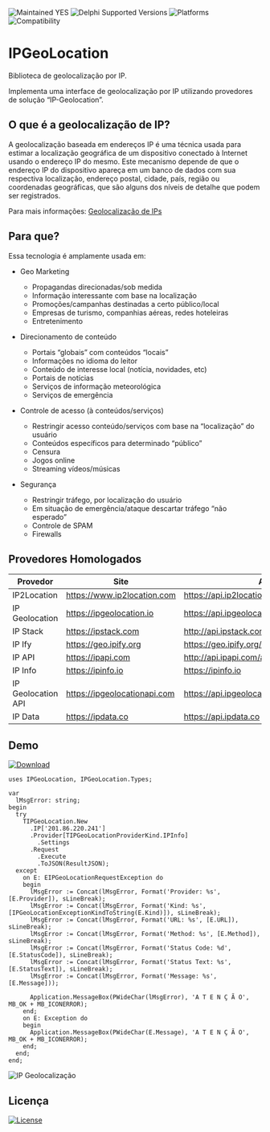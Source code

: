 ![Maintained YES](https://img.shields.io/badge/Maintained%3F-yes-green.svg)
![Delphi Supported Versions](https://img.shields.io/badge/Delphi%20Supported%20Versions-Tokyo%2010.2.3%20and%20ever-blue.svg)
![Platforms](https://img.shields.io/badge/Platforms-Win32%20and%20Win64-red.svg)
![Compatibility](https://img.shields.io/badge/Compatibility-VCL,%20Firemonkey,%20DataSnap%20-brightgreen.svg)

# IPGeoLocation

Biblioteca de geolocalização por IP.

Implementa uma interface de geolocalização por IP utilizando provedores de solução “IP-Geolocation”.

## O que é a geolocalização de IP?

A geolocalização baseada em endereços IP é uma técnica usada para estimar a localização geográfica de um dispositivo conectado à Internet usando o endereço IP do mesmo.  Este mecanismo depende de que o endereço IP do dispositivo apareça em um banco de dados com sua respectiva localização, endereço postal, cidade, país, região ou coordenadas geográficas, que são alguns dos níveis de detalhe que podem ser registrados.

Para mais informações: [Geolocalização de IPs](https://www.lacnic.net/3107/3/lacnic/geolocalizac%C3%A3o-de-ips)

## Para que?

Essa tecnologia é amplamente usada em:

* Geo Marketing
  * Propagandas direcionadas/sob medida
  * Informação interessante com base na localização
  * Promoções/campanhas destinadas a certo público/local
  * Empresas de turismo, companhias aéreas, redes hoteleiras
  * Entretenimento
  
* Direcionamento de conteúdo
  * Portais “globais” com conteúdos “locais”
  * Informações no idioma do leitor
  * Conteúdo de interesse local (notícia, novidades, etc)
  * Portais de notícias
  * Serviços de informação meteorológica
  * Serviços de emergência
  
* Controle de acesso (à conteúdos/serviços)
  * Restringir acesso conteúdo/serviços com base na “localização” do usuário
  * Conteúdos específicos para determinado “público”
  * Censura
  * Jogos online
  * Streaming vídeos/músicas

* Segurança
  * Restringir tráfego, por localização do usuário
  * Em situação de emergência/ataque descartar tráfego “não esperado”
  * Controle de SPAM
  * Firewalls

## Provedores Homologados

| Provedor | Site | API |
|---|---|---|
| IP2Location | https://www.ip2location.com | https://api.ip2location.com/v2 |
| IP Geolocation | https://ipgeolocation.io | https://api.ipgeolocation.io/ipgeo |
| IP Stack  | https://ipstack.com | http://api.ipstack.com |
| IP Ify | https://geo.ipify.org | https://geo.ipify.org/api/v1 |
| IP API | https://ipapi.com | http://api.ipapi.com/api |
| IP Info | https://ipinfo.io | https://ipinfo.io |
| IP Geolocation API | https://ipgeolocationapi.com | https://api.ipgeolocationapi.com/geolocate |
| IP Data | https://ipdata.co | https://api.ipdata.co |

## Demo
[![Download](https://img.shields.io/badge/Download-Demo.zip-orange.svg)](https://github.com/antoniojmsjr/IPGeoLocation/files/3935476/Demo.zip)

```delphi
uses IPGeoLocation, IPGeoLocation.Types;
```

```delphi
var
  lMsgError: string;
begin
  try
    TIPGeoLocation.New
      .IP['201.86.220.241']
      .Provider[TIPGeoLocationProviderKind.IPInfo]
        .Settings
      .Request
        .Execute
        .ToJSON(ResultJSON);
  except
    on E: EIPGeoLocationRequestException do
    begin
      lMsgError := Concat(lMsgError, Format('Provider: %s', [E.Provider]), sLineBreak);
      lMsgError := Concat(lMsgError, Format('Kind: %s', [IPGeoLocationExceptionKindToString(E.Kind)]), sLineBreak);
      lMsgError := Concat(lMsgError, Format('URL: %s', [E.URL]), sLineBreak);
      lMsgError := Concat(lMsgError, Format('Method: %s', [E.Method]), sLineBreak);
      lMsgError := Concat(lMsgError, Format('Status Code: %d', [E.StatusCode]), sLineBreak);
      lMsgError := Concat(lMsgError, Format('Status Text: %s', [E.StatusText]), sLineBreak);
      lMsgError := Concat(lMsgError, Format('Message: %s', [E.Message]));

      Application.MessageBox(PWideChar(lMsgError), 'A T E N Ç Ã O', MB_OK + MB_ICONERROR);
    end;
    on E: Exception do
    begin
      Application.MessageBox(PWideChar(E.Message), 'A T E N Ç Ã O', MB_OK + MB_ICONERROR);
    end;
  end;
end;
```
![IP Geolocalização](https://user-images.githubusercontent.com/20980984/70379772-a2843a80-190f-11ea-98b7-2bde17365438.png)

## Licença
[![License](https://img.shields.io/badge/license-Apache%202-blue.svg)](https://github.com/antoniojmsjr/IPGeoLocation/blob/master/LICENSE)
